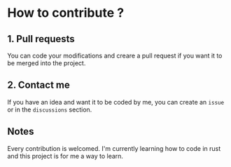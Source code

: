 # How to contribute ? 
## 1. Pull requests
You can code your modifications and creare a pull request if you want it to be merged into the project. 

## 2. Contact me
If you have an idea and want it to be coded by me, you can create an `issue` or in the `discussions` section. 

## Notes
Every contribution is welcomed. I'm currently learning how to code in rust and this project is for me a way to learn. 
